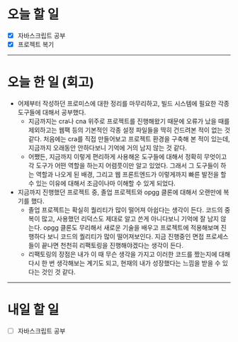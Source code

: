 # 오늘 할 일

- [x] 자바스크립트 공부
- [x] 프로젝트 복기

---

# 오늘 한 일 (회고)

- 어제부터 작성하던 프로미스에 대한 정리를 마무리하고, 빌드 시스템에 필요한 각종 도구들에 대해서 공부했다.
  - 지금까지는 cra나 cna 위주로 프로젝트를 진행해왔기 때문에 오류가 났을 때를 제외하고는 웹팩 등의 기본적인 각종 설정 파일들을 딱히 건드려본 적이 없는 것 같다. 처음에는 cra를 직접 만들어보고 프로젝트 환경을 구축해 본 적이 있는데, 지금까지 오래동안 안하다보니 기억에 거의 남지 않는 것 같다.
  - 어쨌든, 지금까지 이렇게 편리하게 사용해온 도구들에 대해서 정확히 무엇이고 각 도구가 어떤 역할을 하는지 어렴풋이만 알고 있었다. 그래서 그 도구들이 하는 역할과 나오게 된 배경, 그리고 웹 프론트엔드가 이렇게까지 빠른 발전을 할 수 있는 이유에 대해서 조금이나마 이해할 수 있게 되었다.
- 지금까지 진행했던 프로젝트 중, 졸업 프로젝트와 opgg 클론에 대해서 오랜만에 복기를 했다.
  - 졸업 프로젝트는 확실히 퀄리티가 많이 떨어져 아쉽다는 생각이 든다. 코드의 중복이 많고, 사용했던 리덕스도 제대로 알고 쓴게 아니다보니 기억에 잘 남지 않는다. opgg 클론도 무리해서 새로운 기술을 배우고 프로젝트에 적용해보며 진행하다 보니 코드의 퀄리티가 많이 떨어져보인다. 지금 진행중인 면접 프로세스들이 끝나면 천천히 리팩토링을 진행해야겠다는 생각이 든다.
  - 리팩토링의 장점은 내가 이 때 무슨 생각을 가지고 이러한 코드를 짰는지에 대해 다시 한 번 생각해보는 계기도 되고, 현재의 내가 성장했다는 느낌을 받을 수 있다는 것인 것 같다.

---

# 내일 할 일

- [ ] 자바스크립트 공부
